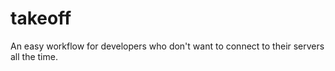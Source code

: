 # takeoff
 An easy workflow for developers who don't want to connect to their servers all the time.
